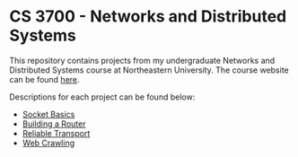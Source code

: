 # CS 3700 - Networks and Distributed Systems

This repository contains projects from my undergraduate Networks and Distributed Systems course at Northeastern University.
The course website can be found [here](https://course.ccs.neu.edu/cs3700sp20/).

Descriptions for each project can be found below:
- [Socket Basics](https://course.ccs.neu.edu/cs3700sp20/projects/project1.html)
- [Building a Router](https://course.ccs.neu.edu/cs3700sp20/projects/project2.html)
- [Reliable Transport](https://course.ccs.neu.edu/cs3700sp20/projects/project3.html)
- [Web Crawling](https://course.ccs.neu.edu/cs3700sp20/projects/project4.html)
